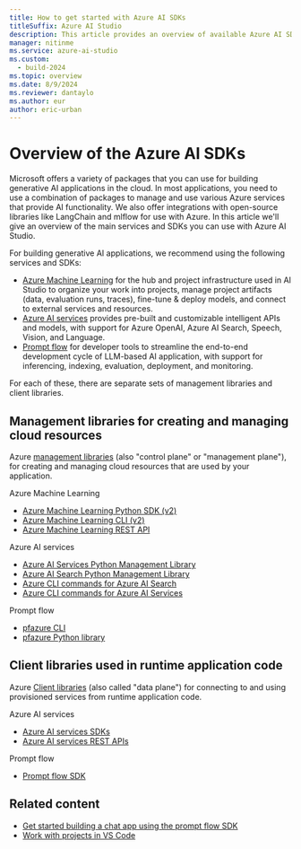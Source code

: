 ```yaml
---
title: How to get started with Azure AI SDKs
titleSuffix: Azure AI Studio
description: This article provides an overview of available Azure AI SDKs.
manager: nitinme
ms.service: azure-ai-studio
ms.custom:
  - build-2024
ms.topic: overview
ms.date: 8/9/2024
ms.reviewer: dantaylo
ms.author: eur
author: eric-urban
---
```


# Overview of the Azure AI SDKs

Microsoft offers a variety of packages that you can use for building generative AI applications in the cloud. In most applications, you need to use a combination of packages to manage and use various Azure services that provide AI functionality. We also offer integrations with open-source libraries like LangChain and mlflow for use with Azure. In this article we'll give an overview of the main services and SDKs you can use with Azure AI Studio.

For building generative AI applications, we recommend using the following services and SDKs:
 * [Azure Machine Learning](/azure/machine-learning/overview-what-is-azure-machine-learning) for the hub and project infrastructure used in AI Studio to organize your work into projects, manage project artifacts (data, evaluation runs, traces), fine-tune & deploy models, and connect to external services and resources.
 * [Azure AI services](../../../ai-services/what-are-ai-services.md) provides pre-built and customizable intelligent APIs and models, with support for Azure OpenAI, Azure AI Search, Speech, Vision, and Language.
 * [Prompt flow](https://microsoft.github.io/promptflow/index.html) for developer tools to streamline the end-to-end development cycle of LLM-based AI application, with support for inferencing, indexing, evaluation, deployment, and monitoring.

For each of these, there are separate sets of management libraries and client libraries.

## Management libraries for creating and managing cloud resources

Azure [management libraries](/azure/developer/python/sdk/azure-sdk-overview#create-and-manage-azure-resources-with-management-libraries) (also "control plane" or "management plane"), for creating and managing cloud resources that are used by your application.

Azure Machine Learning
 * [Azure Machine Learning Python SDK (v2)](/python/api/overview/azure/ai-ml-readme)
 * [Azure Machine Learning CLI (v2)](/azure/machine-learning/how-to-configure-cli?view=azureml-api-2&tabs=public)
 * [Azure Machine Learning REST API](/rest/api/azureml) 

Azure AI services
 * [Azure AI Services Python Management Library](/python/api/overview/azure/mgmt-cognitiveservices-readme?view=azure-python)
 * [Azure AI Search Python Management Library](/python/api/azure-mgmt-search/azure.mgmt.search?view=azure-python)
 * [Azure CLI commands for Azure AI Search](/azure/search/search-manage-azure-cli)
 * [Azure CLI commands for Azure AI Services](/cli/azure/cognitiveservices?view=azure-cli-latest)

Prompt flow
 * [pfazure CLI](https://microsoft.github.io/promptflow/reference/pfazure-command-reference.html)
 * [pfazure Python library](https://microsoft.github.io/promptflow/reference/python-library-reference/promptflow-azure/promptflow.azure.html)

## Client libraries used in runtime application code

Azure [Client libraries](/azure/developer/python/sdk/azure-sdk-overview#connect-to-and-use-azure-resources-with-client-libraries) (also called "data plane") for connecting to and using provisioned services from runtime application code.

Azure AI services
 * [Azure AI services SDKs](../../../ai-services/reference/sdk-package-resources.md?context=/azure/ai-studio/context/context)
 * [Azure AI services REST APIs](../../../ai-services/reference/rest-api-resources.md?context=/azure/ai-studio/context/context) 

Prompt flow
 * [Prompt flow SDK](https://microsoft.github.io/promptflow/how-to-guides/quick-start.html)

## Related content

- [Get started building a chat app using the prompt flow SDK](../../quickstarts/get-started-code.md)
- [Work with projects in VS Code](vscode.md)

